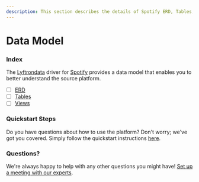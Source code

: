```yaml
---
description: This section describes the details of Spotify ERD, Tables, and Views.
---
```


# Data Model

### Index

The [Lyftrondata](https://www.lyftrondata.com/) driver for [Spotify](https://www.lyftrondata.com/integration/commerce-analytics/spotify/) provides a data model that enables you to better understand the source platform.

* [ ] [ERD](../../spotify/data-model/erd.md)
* [ ] [Tables](../../spotify/data-model/tables.md)
* [ ] [Views](../../spotify/data-model/views.md)

### Quickstart Steps

Do you have questions about how to use the platform? Don't worry; we've got you covered. Simply follow the quickstart instructions [here](../../spotify/).

### Questions? <a href="#questions" id="questions"></a>

We're always happy to help with any other questions you might have! [Set up a meeting with our experts](https://www.lyftrondata.com/book-a-meeting/).
